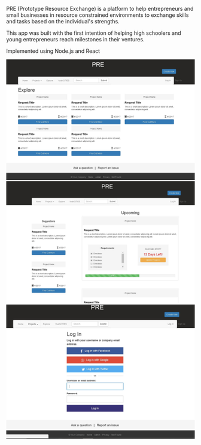 PRE (Prototype Resource Exchange) is a platform to help entrepreneurs and small businesses in resource constrained environments to exchange skills and tasks based on the individual's strengths.

This app was built with the first intention of helping high schoolers and young entrepreneurs reach milestones in their ventures.

Implemented using Node.js and React

![alt text](https://raw.githubusercontent.com/justinyu1618/pre1/master/img/PRE2.jpg)
![alt text](https://raw.githubusercontent.com/justinyu1618/pre1/master/img/PRE3.jpg)
![alt text](https://raw.githubusercontent.com/justinyu1618/pre1/master/img/PRE1.jpg)
